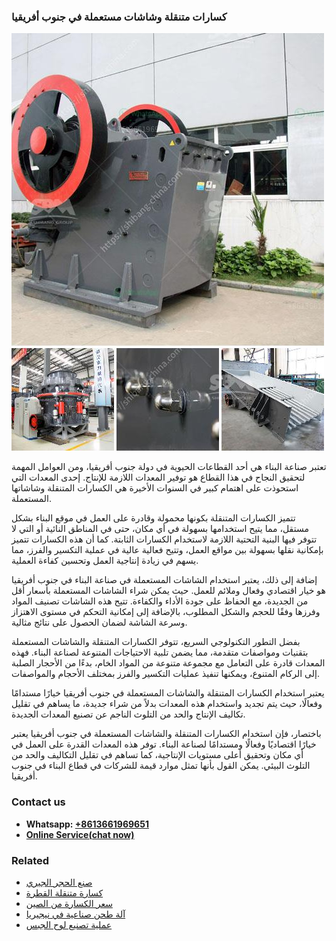 <h3>كسارات متنقلة وشاشات مستعملة في جنوب أفريقيا</h3><img src='1701852684.jpg' alt=''><p>تعتبر صناعة البناء هي أحد القطاعات الحيوية في دولة جنوب أفريقيا، ومن العوامل المهمة لتحقيق النجاح في هذا القطاع هو توفير المعدات اللازمة للإنتاج. إحدى المعدات التي استحوذت على اهتمام كبير في السنوات الأخيرة هي الكسارات المتنقلة وشاشاتها المستعملة.</p><p>تتميز الكسارات المتنقلة بكونها محمولة وقادرة على العمل في موقع البناء بشكل مستقل، مما يتيح استخدامها بسهولة في أي مكان، حتى في المناطق النائية أو التي لا تتوفر فيها البنية التحتية اللازمة لاستخدام الكسارات الثابتة. كما أن هذه الكسارات تتميز بإمكانية نقلها بسهولة بين مواقع العمل، وتتيح فعالية عالية في عملية التكسير والفرز، مما يسهم في زيادة إنتاجية العمل وتحسين كفاءة العملية.</p><p>إضافة إلى ذلك، يعتبر استخدام الشاشات المستعملة في صناعة البناء في جنوب أفريقيا هو خيار اقتصادي وفعال وملائم للعمل. حيث يمكن شراء الشاشات المستعملة بأسعار أقل من الجديدة، مع الحفاظ على جودة الأداء والكفاءة. تتيح هذه الشاشات تصنيف المواد وفرزها وفقًا للحجم والشكل المطلوب، بالإضافة إلى إمكانية التحكم في مستوى الاهتزاز وسرعة الشاشة لضمان الحصول على نتائج مثالية.</p><p>بفضل التطور التكنولوجي السريع، تتوفر الكسارات المتنقلة والشاشات المستعملة بتقنيات ومواصفات متقدمة، مما يضمن تلبية الاحتياجات المتنوعة لصناعة البناء. فهذه المعدات قادرة على التعامل مع مجموعة متنوعة من المواد الخام، بدءًا من الأحجار الصلبة إلى الركام المتنوع، ويمكنها تنفيذ عمليات التكسير والفرز بمختلف الأحجام والمواصفات.</p><p>يعتبر استخدام الكسارات المتنقلة والشاشات المستعملة في جنوب أفريقيا خيارًا مستدامًا وفعالًا، حيث يتم تجديد واستخدام هذه المعدات بدلاً من شراء جديدة، ما يساهم في تقليل تكاليف الإنتاج والحد من التلوث الناجم عن تصنيع المعدات الجديدة.</p><p>باختصار، فإن استخدام الكسارات المتنقلة والشاشات المستعملة في جنوب أفريقيا يعتبر خيارًا اقتصاديًا وفعالًا ومستدامًا لصناعة البناء. توفر هذه المعدات القدرة على العمل في أي مكان وتحقيق أعلى مستويات الإنتاجية، كما تساهم في تقليل التكاليف والحد من التلوث البيئي. يمكن القول بأنها تمثل موارد قيمة للشركات في قطاع البناء في جنوب أفريقيا.</p><h3>Contact us</h3><ul><li><strong>Whatsapp:&nbsp;<a href="https://wa.me/8613661969651">+8613661969651</a></strong></li><li><a href="https://swt.shibang-china.com/?git&amp;zhl&amp;كسارات متنقلة وشاشات مستعملة في جنوب أفريقيا"><strong>Online Service(chat now)</strong></a></li></ul><h3>Related</h3><ul><li><a href='صنع الحجر الجيري.md'>صنع الحجر الجيري</a></li><li><a href='كسارة متنقلة القطرة.md'>كسارة متنقلة القطرة</a></li><li><a href='سعر الكسارة من الصين.md'>سعر الكسارة من الصين</a></li><li><a href='آلة طحن صناعية في نيجيريا.md'>آلة طحن صناعية في نيجيريا</a></li><li><a href='عملية تصنيع لوح الجبس.md'>عملية تصنيع لوح الجبس</a></li></ul>